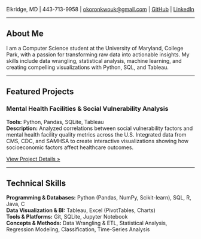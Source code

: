 Elkridge, MD | 443-713-9958 | okoronkwouk@gmail.com | [GitHub](https://github.com/UkejeQ) | [LinkedIn](https://www.linkedin.com/in/ukeje-okoronkwo-2b37a3326/)

---

## About Me

I am a Computer Science student at the University of Maryland, College Park, with a passion for transforming raw data into actionable insights. My skills include data wrangling, statistical analysis, machine learning, and creating compelling visualizations with Python, SQL, and Tableau.

---

## Featured Projects

### Mental Health Facilities & Social Vulnerability Analysis
**Tools:** Python, Pandas, SQLite, Tableau  
**Description:** Analyzed correlations between social vulnerability factors and mental health facility quality metrics across the U.S. Integrated data from CMS, CDC, and SAMHSA to create interactive visualizations showing how socioeconomic factors affect healthcare outcomes.

[View Project Details &raquo;](/_projects/mental_health_facilities)

---

## Technical Skills

**Programming & Databases:** Python (Pandas, NumPy, Scikit-learn), SQL, R, Java, C  
**Data Visualization & BI:** Tableau, Excel (PivotTables, Charts)  
**Tools & Platforms:** Git, SQLite, Jupyter Notebook  
**Concepts & Methods:** Data Wrangling & ETL, Statistical Analysis, Regression Modeling, Classification, Time-Series Analysis
